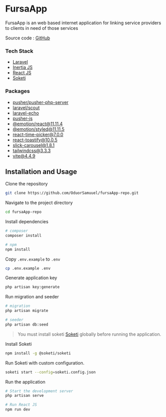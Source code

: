 # FursaApp

FursaApp is an web based internet application for linking service providers to clients in need of those services

Source code : [GitHub](https://github.com/OduorSamuuel/fursaApp-repo)

### Tech Stack

- [Laravel](https://laravel.com/)
- [Inertia JS](https://inertiajs.com/)
- [React JS](https://reactjs.org/)
- [Soketi](https://docs.soketi.app/)

### Packages

- [pusher/pusher-php-server](https://laravel.com/docs/10.x/broadcasting)
- [laravel/scout](https://laravel.com/docs/10.x/scout)
- [laravel-echo](https://laravel.com/docs/10.x/broadcasting)
- [pusher-js](https://laravel.com/docs/10.x/broadcasting)
- [@emotion/react@11.11.4](https://github.com/emotion-js/emotion)
- [@emotion/styled@11.11.5](https://github.com/emotion-js/emotion)
- [react-time-picker@7.0.0](https://github.com/wojtekmaj/react-time-picker)
- [react-toastify@10.0.5](https://github.com/fkhadra/react-toastify)
- [slick-carousel@1.8.1](https://kenwheeler.github.io/slick/)
- [tailwindcss@3.3.3](https://tailwindcss.com/)
- [vite@4.4.9](https://vitejs.dev/)





## Installation and Usage

Clone the repository

```bash
git clone https://github.com/OduorSamuuel/fursaApp-repo.git
```

Navigate to the project directory

```bash
cd fursaApp-repo
```

Install dependencies

```bash
# composer
composer install

# npm
npm install
```

Copy `.env.example` to `.env`

```bash
cp .env.example .env
```

Generate application key

```bash
php artisan key:generate
```

Run migration and seeder

```bash
# migration
php artisan migrate

# seeder
php artisan db:seed
```

>You must install soketi <a href="https://docs.soketi.app/getting-started/installation/cli-installation" target="_blank">Soketi</a> globally before running the application.

Install Soketi

```bash
npm install -g @soketi/soketi
```

Run Soketi with custom configuration.

```bash
soketi start --config=soketi.config.json
```

Run the application

```bash
# Start the development server
php artisan serve

# Run React JS
npm run dev
```










